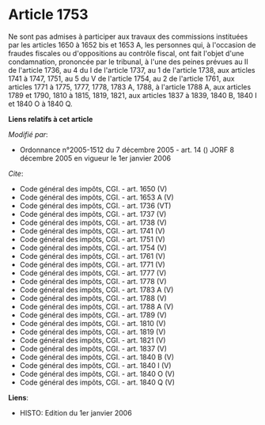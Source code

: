 # Article 1753

Ne sont pas admises à participer aux travaux des commissions instituées par les articles 1650 à 1652 bis et 1653 A, les
personnes qui, à l'occasion de fraudes fiscales ou d'oppositions au contrôle fiscal, ont fait l'objet d'une condamnation,
prononcée par le tribunal, à l'une des peines prévues au II de l'article 1736, au 4 du I de l'article 1737, au 1 de l'article
1738, aux articles 1741 à 1747, 1751, au 5 du V de l'article 1754, au 2 de l'article 1761, aux articles 1771 à 1775, 1777,
1778, 1783 A, 1788, à l'article 1788 A, aux articles 1789 et 1790, 1810 à 1815, 1819, 1821, aux articles 1837 à 1839, 1840 B,
1840 I et 1840 O à 1840 Q.

**Liens relatifs à cet article**

_Modifié par_:

  - Ordonnance n°2005-1512 du 7 décembre 2005 - art. 14 () JORF 8 décembre 2005 en vigueur le 1er janvier 2006

_Cite_:

  - Code général des impôts, CGI. - art. 1650 (V)
  - Code général des impôts, CGI. - art. 1653 A (V)
  - Code général des impôts, CGI. - art. 1736 (VT)
  - Code général des impôts, CGI. - art. 1737 (V)
  - Code général des impôts, CGI. - art. 1738 (V)
  - Code général des impôts, CGI. - art. 1741 (V)
  - Code général des impôts, CGI. - art. 1751 (V)
  - Code général des impôts, CGI. - art. 1754 (V)
  - Code général des impôts, CGI. - art. 1761 (V)
  - Code général des impôts, CGI. - art. 1771 (V)
  - Code général des impôts, CGI. - art. 1777 (V)
  - Code général des impôts, CGI. - art. 1778 (V)
  - Code général des impôts, CGI. - art. 1783 A (V)
  - Code général des impôts, CGI. - art. 1788 (V)
  - Code général des impôts, CGI. - art. 1788 A (V)
  - Code général des impôts, CGI. - art. 1789 (V)
  - Code général des impôts, CGI. - art. 1810 (V)
  - Code général des impôts, CGI. - art. 1819 (V)
  - Code général des impôts, CGI. - art. 1821 (V)
  - Code général des impôts, CGI. - art. 1837 (V)
  - Code général des impôts, CGI. - art. 1840 B (V)
  - Code général des impôts, CGI. - art. 1840 I (V)
  - Code général des impôts, CGI. - art. 1840 O (V)
  - Code général des impôts, CGI. - art. 1840 Q (V)

**Liens**:

  - HISTO: Edition du 1er janvier 2006
